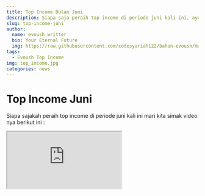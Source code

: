 ```yaml
---
title: Top Income Bulan Juni
description: Siapa saja peraih top income di periode juni kali ini, ayo kita simak detailnya di mari.
slug: top-income-juni
author: 
  name: evoush_writter
  bio: Your Eternal Future
  img: https://raw.githubusercontent.com/codesyariah122/bahan-evoush/main/images/banner/jumbotron5.jpg
tags: 
  - Evoush Top Income
img: top_income.jpg
categories: news
---
```


# Top Income Juni  
Siapa sajakah peraih top income di periode juni kali ini mari kita simak video nya berikut ini :  

<div class="embed-responsive embed-responsive-16by9">
  <iframe class="embed-responsive-item" src="https://www.youtube.com/embed/2EGfDiGcK-E" allowfullscreen></iframe>
</div>